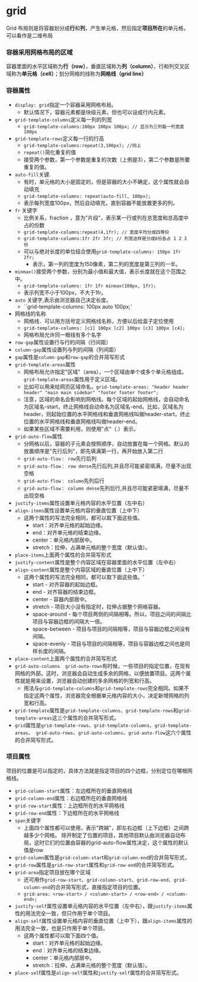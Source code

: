 # grid
Grid 布局则是将容器划分成**行**和**列**，产生单元格，然后指定**项目所在**的单元格，可以看作是二维布局

### 容器采用网格布局的区域
容器里面的水平区域称为**行（row）**，垂直区域称为**列（column）**，行和列交叉区域称为**单元格（cell）**；划分网格的线称为**网格线（grid line）**
### 容器属性
- ``display: grid``指定一个容器采用网格布局。
  - 默认情况下，容器元素都是块级元素，但也可以设成行内元素。
- ``grid-template-columns``定义每一列的列宽
  - ``grid-template-columns:100px 100px 100px; // 显示为三列每一列宽度100px``
- ``grid-template-rows``定义每一行的行高
  - ``grid-template-columns:repeat(3,100px); //同上``
  - ``repeat()``简化重复的值
  - 接受两个参数，第一个参数是重复的次数（上例是3），第二个参数是所要重复的值。
- ``auto-fill``关键.
  - 有时，单元格的大小是固定的，但是容器的大小不确定，这个属性就会自动填充
  - ``grid-template-columns: repeat(auto-fill, 100px);``
  - 表示每列宽度100px，然后自动填充，直到容器不能放置更多的列。
- ``fr`` 关键字
  - 比例关系，fraction ，意为"片段"，表示某一行或列在总宽度和总高度中占的份数
  - ``grid-template-columns:repeat(4,1fr); // 宽度平均分成四等份``
  - ``grid-template-columns:1fr 2fr 3fr; // 列宽这样是分成6份各占 1 2 3 份``
  - 可以与绝对长度的单位结合使用``grid-template-columns: 150px 1fr 2fr;``
    - 表示，第一列的宽度为150像素，第二列的宽度是第三列的一半。
- ``minmax()``接受两个参数，分别为最小值和最大值，表示长度就在这个范围之中。
  - ``grid-template-columns: 1fr 1fr minmax(100px, 1fr);``
  - 表示列宽不小于100px，不大于1fr。
- ``auto`` 关键字,表示由浏览器自己决定长度。
  - ``grid-template-columns: 100px auto 100px;`
- 网格线的名称
  - 网格线．可以用方括号定义网格线名称，方便以后给盒子定位使用
  - ``grid-template-columns: [c1] 100px [c2] 100px [c3] 100px [c4];``
  - 网格布局允许同一根线有多个名字
- ``row-gap``属性设置行与行的间隔（行间距）
- ``column-gap``属性设置列与列的间隔（列间距）
- ``gap``属性是``column-gap``和``row-gap``的合并简写形式
- ``grid-template-areas``属性
  - 网格布局允许指定"区域"（area），一个区域由单个或多个单元格组成。``grid-template-areas``属性用于定义区域。
  - 比如可以用来给网页区域命名，```grid-template-areas: "header header header"
                              "main main sidebar"
                              "footer footer footer";```
  - 注意，区域的命名会影响到网格线。每个区域的起始网格线，会自动命名为区域名-start，终止网格线自动命名为区域名-end。比如，区域名为header，则起始位置的水平网格线和垂直网格线叫做header-start，终止位置的水平网格线和垂直网格线叫做header-end。
  - 如果某些区域不需要利用，则使用"点"（.）表示。
- ``grid-auto-flow``属性
  - 分网格以后，容器的子元素会按照顺序，自动放置在每一个网格。默认的放置顺序是"先行后列"，即先填满第一行，再开始放入第二行
  - ``grid-auto-flow： row``先行后列
  - ``grid-auto-flow： row dense``先行后列,并且尽可能紧密填满，尽量不出现空格
  - ``grid-auto-flow： column``先列后行
  - ``grid-auto-flow： column dense``先列后行,并且尽可能紧密填满，尽量不出现空格
- ``justify-items``属性设置单元格内容的水平位置（左中右）
- ``align-items``属性设置单元格内容的垂直位置（上中下）
  - 这两个属性的写法完全相同，都可以取下面这些值。
    - start：对齐单元格的起始边缘。
    - end：对齐单元格的结束边缘。
    - center：单元格内部居中。
    - stretch：拉伸，占满单元格的整个宽度（默认值）。
- ``place-items``上面两个属性的合并简写形式
- ``justify-content``属性是整个内容区域在容器里面的水平位置（左中右）
- ``align-content``属性是整个内容区域的垂直位置（上中下）
  - 这两个属性的写法完全相同，都可以取下面这些值。'
    - start - 对齐容器的起始边框。
    - end - 对齐容器的结束边框。
    - center - 容器内部居中。
    - stretch - 项目大小没有指定时，拉伸占据整个网格容器。
    - space-around - 每个项目两侧的间隔相等。所以，项目之间的间隔比项目与容器边框的间隔大一倍。
    - space-between - 项目与项目的间隔相等，项目与容器边框之间没有间隔。
    - space-evenly - 项目与项目的间隔相等，项目与容器边框之间也是同样长度的间隔。
- ``place-content``上面两个属性的合并简写形式
- ``grid-auto-columns  grid-auto-rows``有时候，一些项目的指定位置，在现有网格的外部。这时，浏览器会自动生成多余的网格，以便放置项目。这两个属性就是用来设置，浏览器自动创建的多余网格的列宽和行高。
  - 用法与``grid-template-columns``和``grid-template-rows``完全相同。如果不指定这两个属性，浏览器完全根据单元格内容的大小，决定新增网格的列宽和行高。
- ``grid-template``属性是``grid-template-columns``、``grid-template-rows``和``grid-template-areas``这三个属性的合并简写形式。
- ``grid``属性是``grid-template-rows``、``grid-template-columns``、``grid-template-areas``、`` grid-auto-rows``、``grid-auto-columns``、``grid-auto-flow``这六个属性的合并简写形式。
### 项目属性
项目的位置是可以指定的，具体方法就是指定项目的四个边框，分别定位在哪根网格线。
- ``grid-column-start``属性：左边框所在的垂直网格线
- ``grid-column-end``属性：右边框所在的垂直网格线
- ``grid-row-start``属性：上边框所在的水平网格线
- ``grid-row-end``属性：下边框所在的水平网格线
- ``span``关键字
  - 上面四个属性都可以使用，表示"跨越"，即左右边框（上下边框）之间跨越多少个网格。
除开制定了位置的项目，其他项目默认由浏览器自动布局，这时它们的位置由容器的grid-auto-flow属性决定，这个属性的默认值是row
- ``grid-column``属性是``grid-column-star``t和``grid-column-end``的合并简写形式，
- ``grid-row``属性是``grid-row-start``属性和``grid-row-end``的合并简写形式。
- ``grid-area``指定项目放在哪个区域
  - 还可用作``grid-row-start``、``grid-column-start``、``grid-row-end``、``grid-column-end``的合并简写形式，直接指定项目的位置。
  - ``grid-area: <row-start> / <column-start> / <row-end> / <column-end>;``
- ``justify-self``属性设置单元格内容的水平位置（左中右），跟``justify-items``属性的用法完全一致，但只作用于单个项目。
- ``align-self``属性设置单元格内容的垂直位置（上中下），跟``align-items``属性的用法完全一致，也是只作用于单个项目。
  - 这两个属性都可以取下面四个值。
    - start：对齐单元格的起始边缘。
    - end：对齐单元格的结束边缘。
    - center：单元格内部居中。
    - stretch：拉伸，占满单元格的整个宽度（默认值）。
- ``place-sel``f属性是``align-self``属性和``justify-self``属性的合并简写形式。
